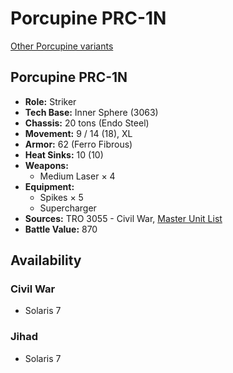 # Porcupine PRC-1N

[Other Porcupine variants](../porcupine.md)

## Porcupine PRC-1N
- **Role:** Striker
- **Tech Base:** Inner Sphere (3063)
- **Chassis:** 20 tons (Endo Steel)
- **Movement:** 9 / 14 (18), XL
- **Armor:** 62 (Ferro Fibrous)
- **Heat Sinks:** 10 (10)
- **Weapons:**
  - Medium Laser × 4
- **Equipment:**
  - Spikes × 5
  - Supercharger
- **Sources:** TRO 3055 - Civil War, [Master Unit List](http://masterunitlist.info/Unit/Details/2555/porcupine-prc-1n)
- **Battle Value:** 870

## Availability

### Civil War
- Solaris 7

### Jihad
- Solaris 7

